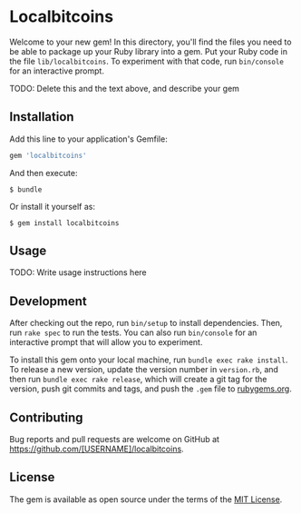 # Localbitcoins

Welcome to your new gem! In this directory, you'll find the files you need to be able to package up your Ruby library into a gem. Put your Ruby code in the file `lib/localbitcoins`. To experiment with that code, run `bin/console` for an interactive prompt.

TODO: Delete this and the text above, and describe your gem

## Installation

Add this line to your application's Gemfile:

```ruby
gem 'localbitcoins'
```

And then execute:

    $ bundle

Or install it yourself as:

    $ gem install localbitcoins

## Usage

TODO: Write usage instructions here

## Development

After checking out the repo, run `bin/setup` to install dependencies. Then, run `rake spec` to run the tests. You can also run `bin/console` for an interactive prompt that will allow you to experiment.

To install this gem onto your local machine, run `bundle exec rake install`. To release a new version, update the version number in `version.rb`, and then run `bundle exec rake release`, which will create a git tag for the version, push git commits and tags, and push the `.gem` file to [rubygems.org](https://rubygems.org).

## Contributing

Bug reports and pull requests are welcome on GitHub at https://github.com/[USERNAME]/localbitcoins.

## License

The gem is available as open source under the terms of the [MIT License](https://opensource.org/licenses/MIT).
